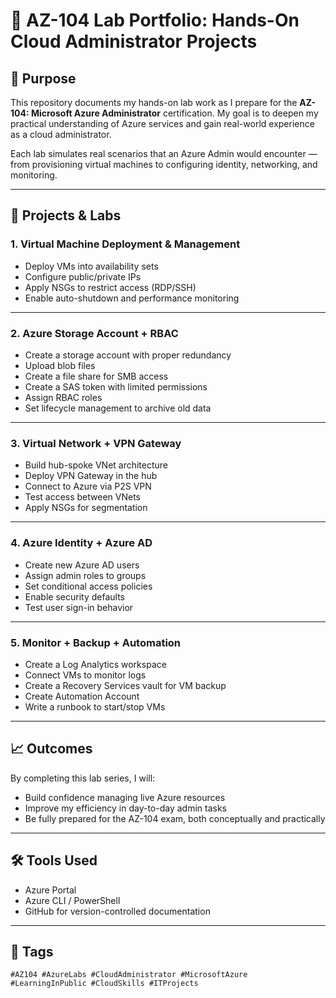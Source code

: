 # 🚀 AZ-104 Lab Portfolio: Hands-On Cloud Administrator Projects

## 🧾 Purpose
This repository documents my hands-on lab work as I prepare for the **AZ-104: Microsoft Azure Administrator** certification. My goal is to deepen my practical understanding of Azure services and gain real-world experience as a cloud administrator.

Each lab simulates real scenarios that an Azure Admin would encounter — from provisioning virtual machines to configuring identity, networking, and monitoring.

---

## 📁 Projects & Labs

### 1. **Virtual Machine Deployment & Management**
- Deploy VMs into availability sets
- Configure public/private IPs
- Apply NSGs to restrict access (RDP/SSH)
- Enable auto-shutdown and performance monitoring

---

### 2. **Azure Storage Account + RBAC**
- Create a storage account with proper redundancy
- Upload blob files
- Create a file share for SMB access
- Create a SAS token with limited permissions
- Assign RBAC roles
- Set lifecycle management to archive old data


---

### 3. **Virtual Network + VPN Gateway**
-  Build hub-spoke VNet architecture
-  Deploy VPN Gateway in the hub
-  Connect to Azure via P2S VPN
-  Test access between VNets
-  Apply NSGs for segmentation


---

### 4. **Azure Identity  + Azure AD**
-  Create new Azure AD users
-  Assign admin roles to groups
-  Set conditional access policies
-  Enable security defaults
-  Test user sign-in behavior



---

### 5. **Monitor + Backup + Automation**
-  Create a Log Analytics workspace
-  Connect VMs to monitor logs
-  Create a Recovery Services vault for VM backup
-  Create Automation Account
-  Write a runbook to start/stop VMs




---

## 📈 Outcomes
By completing this lab series, I will:
- Build confidence managing live Azure resources
- Improve my efficiency in day-to-day admin tasks
- Be fully prepared for the AZ-104 exam, both conceptually and practically

---

## 🛠️ Tools Used
- Azure Portal
- Azure CLI / PowerShell
- GitHub for version-controlled documentation

---

## 🔗 Tags
`#AZ104 #AzureLabs #CloudAdministrator #MicrosoftAzure #LearningInPublic #CloudSkills #ITProjects`

